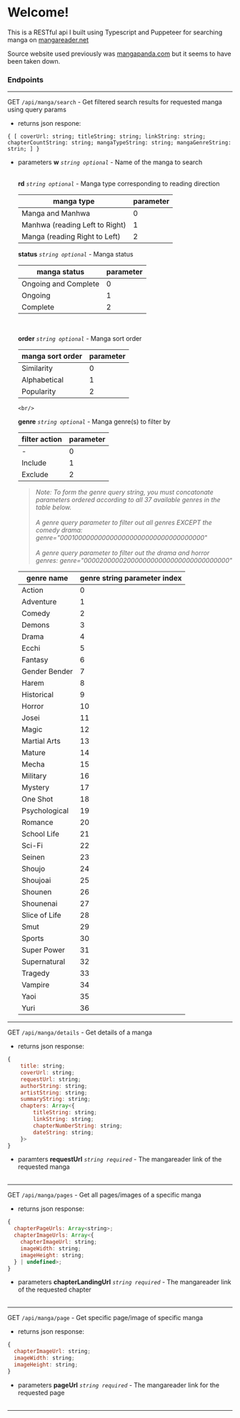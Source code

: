 # Welcome!

This is a RESTful api I built using Typescript and Puppeteer for searching manga on [mangareader.net](https://www.mangareader.net/)

Source website used previously was [mangapanda.com](http://www.mangapanda.com/) but it seems to have been taken down.

### Endpoints

---

GET `/api/manga/search` - Get filtered search results for requested manga using query params<br/>

- returns json respone:

`{ [ coverUrl: string; titleString: string; linkString: string; chapterCountString: string; mangaTypeString: string; mangaGenreString: strin; ] }`

- parameters
  **w** _`string optional`_ - Name of the manga to search<br/><br/>

  **rd** _`string optional`_ - Manga type corresponding to reading direction

  | manga type                     | parameter |
  | ------------------------------ | --------- |
  | Manga and Manhwa               | 0         |
  | Manhwa (reading Left to Right) | 1         |
  | Manga (reading Right to Left)  | 2         |

  **status** _`string optional`_ - Manga status

  | manga status         | parameter |
  | -------------------- | --------- |
  | Ongoing and Complete | 0         |
  | Ongoing              | 1         |
  | Complete             | 2         |

    <br/>

  **order** _`string optional`_ - Manga sort order

  | manga sort order | parameter |
  | ---------------- | --------- |
  | Similarity       | 0         |
  | Alphabetical     | 1         |
  | Popularity       | 2         |

      <br/>

  **genre** _`string optional`_ - Manga genre(s) to filter by

  | filter action | parameter |
  | ------------- | --------- |
  | -             | 0         |
  | Include       | 1         |
  | Exclude       | 2         |

  > _Note: To form the genre query string, you must concatonate parameters ordered according to all 37 available genres in the table below._\
  > \
  > _A genre query parameter to filter out all genres EXCEPT the comedy drama: genre="0001000000000000000000000000000000000"_\
  > \
  > _A genre query parameter to filter out the drama and horror genres: genre="0000200000200000000000000000000000000"_

  | genre name    | genre string parameter index |
  | ------------- | ---------------------------- |
  | Action        | 0                            |
  | Adventure     | 1                            |
  | Comedy        | 2                            |
  | Demons        | 3                            |
  | Drama         | 4                            |
  | Ecchi         | 5                            |
  | Fantasy       | 6                            |
  | Gender Bender | 7                            |
  | Harem         | 8                            |
  | Historical    | 9                            |
  | Horror        | 10                           |
  | Josei         | 11                           |
  | Magic         | 12                           |
  | Martial Arts  | 13                           |
  | Mature        | 14                           |
  | Mecha         | 15                           |
  | Military      | 16                           |
  | Mystery       | 17                           |
  | One Shot      | 18                           |
  | Psychological | 19                           |
  | Romance       | 20                           |
  | School Life   | 21                           |
  | Sci-Fi        | 22                           |
  | Seinen        | 23                           |
  | Shoujo        | 24                           |
  | Shoujoai      | 25                           |
  | Shounen       | 26                           |
  | Shounenai     | 27                           |
  | Slice of Life | 28                           |
  | Smut          | 29                           |
  | Sports        | 30                           |
  | Super Power   | 31                           |
  | Supernatural  | 32                           |
  | Tragedy       | 33                           |
  | Vampire       | 34                           |
  | Yaoi          | 35                           |
  | Yuri          | 36                           |

---

GET `/api/manga/details` - Get details of a manga

- returns json response:

```javascript
{
    title: string;
    coverUrl: string;
    requestUrl: string;
    authorString: string;
    artistString: string;
    summaryString: string;
    chapters: Array<{
        titleString: string;
        linkString: string;
        chapterNumberString: string;
        dateString: string;
    }>
}
```

- paramters
  **requestUrl** _`string required`_ - The mangareader link of the requested manga<br/><br/>

---

GET `/api/manga/pages` - Get all pages/images of a specific manga

- returns json response:

```javascript
{
  chapterPageUrls: Array<string>;
  chapterImageUrls: Array<{
    chapterImageUrl: string;
    imageWidth: string;
    imageHeight: string;
  } | undefined>;
}
```

- parameters
  **chapterLandingUrl** _`string required`_ - The mangareader link of the requested chapter<br/><br/>

---

GET `/api/manga/page` - Get specific page/image of specific manga

- returns json response:

```javascript
{
  chapterImageUrl: string;
  imageWidth: string;
  imageHeight: string;
}
```

- parameters
  **pageUrl** _`string required`_ - The mangareader link for the requested page<br/><br/>

---
